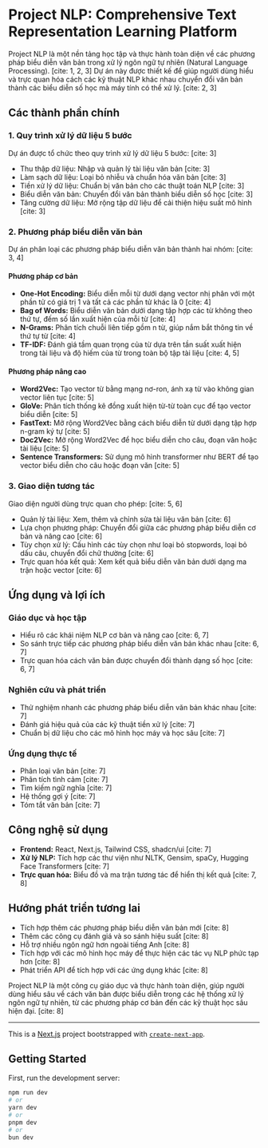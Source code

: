 # Project NLP: Comprehensive Text Representation Learning Platform

Project NLP là một nền tảng học tập và thực hành toàn diện về các phương pháp biểu diễn văn bản trong xử lý ngôn ngữ tự nhiên (Natural Language Processing). [cite: 1, 2, 3] Dự án này được thiết kế để giúp người dùng hiểu và trực quan hóa cách các kỹ thuật NLP khác nhau chuyển đổi văn bản thành các biểu diễn số học mà máy tính có thể xử lý. [cite: 2, 3]

## Các thành phần chính

### 1. Quy trình xử lý dữ liệu 5 bước

Dự án được tổ chức theo quy trình xử lý dữ liệu 5 bước: [cite: 3]

* Thu thập dữ liệu: Nhập và quản lý tài liệu văn bản [cite: 3]
* Làm sạch dữ liệu: Loại bỏ nhiễu và chuẩn hóa văn bản [cite: 3]
* Tiền xử lý dữ liệu: Chuẩn bị văn bản cho các thuật toán NLP [cite: 3]
* Biểu diễn văn bản: Chuyển đổi văn bản thành biểu diễn số học [cite: 3]
* Tăng cường dữ liệu: Mở rộng tập dữ liệu để cải thiện hiệu suất mô hình [cite: 3]

### 2. Phương pháp biểu diễn văn bản

Dự án phân loại các phương pháp biểu diễn văn bản thành hai nhóm: [cite: 3, 4]

#### Phương pháp cơ bản

* **One-Hot Encoding:** Biểu diễn mỗi từ dưới dạng vector nhị phân với một phần tử có giá trị 1 và tất cả các phần tử khác là 0 [cite: 4]
* **Bag of Words:** Biểu diễn văn bản dưới dạng tập hợp các từ không theo thứ tự, đếm số lần xuất hiện của mỗi từ [cite: 4]
* **N-Grams:** Phân tích chuỗi liên tiếp gồm n từ, giúp nắm bắt thông tin về thứ tự từ [cite: 4]
* **TF-IDF:** Đánh giá tầm quan trọng của từ dựa trên tần suất xuất hiện trong tài liệu và độ hiếm của từ trong toàn bộ tập tài liệu [cite: 4, 5]

#### Phương pháp nâng cao

* **Word2Vec:** Tạo vector từ bằng mạng nơ-ron, ánh xạ từ vào không gian vector liên tục [cite: 5]
* **GloVe:** Phân tích thống kê đồng xuất hiện từ-từ toàn cục để tạo vector biểu diễn [cite: 5]
* **FastText:** Mở rộng Word2Vec bằng cách biểu diễn từ dưới dạng tập hợp n-gram ký tự [cite: 5]
* **Doc2Vec:** Mở rộng Word2Vec để học biểu diễn cho câu, đoạn văn hoặc tài liệu [cite: 5]
* **Sentence Transformers:** Sử dụng mô hình transformer như BERT để tạo vector biểu diễn cho câu hoặc đoạn văn [cite: 5]

### 3. Giao diện tương tác

Giao diện người dùng trực quan cho phép: [cite: 5, 6]

* Quản lý tài liệu: Xem, thêm và chỉnh sửa tài liệu văn bản [cite: 6]
* Lựa chọn phương pháp: Chuyển đổi giữa các phương pháp biểu diễn cơ bản và nâng cao [cite: 6]
* Tùy chọn xử lý: Cấu hình các tùy chọn như loại bỏ stopwords, loại bỏ dấu câu, chuyển đổi chữ thường [cite: 6]
* Trực quan hóa kết quả: Xem kết quả biểu diễn văn bản dưới dạng ma trận hoặc vector [cite: 6]

## Ứng dụng và lợi ích

### Giáo dục và học tập

* Hiểu rõ các khái niệm NLP cơ bản và nâng cao [cite: 6, 7]
* So sánh trực tiếp các phương pháp biểu diễn văn bản khác nhau [cite: 6, 7]
* Trực quan hóa cách văn bản được chuyển đổi thành dạng số học [cite: 6, 7]

### Nghiên cứu và phát triển

* Thử nghiệm nhanh các phương pháp biểu diễn văn bản khác nhau [cite: 7]
* Đánh giá hiệu quả của các kỹ thuật tiền xử lý [cite: 7]
* Chuẩn bị dữ liệu cho các mô hình học máy và học sâu [cite: 7]

### Ứng dụng thực tế

* Phân loại văn bản [cite: 7]
* Phân tích tình cảm [cite: 7]
* Tìm kiếm ngữ nghĩa [cite: 7]
* Hệ thống gợi ý [cite: 7]
* Tóm tắt văn bản [cite: 7]

## Công nghệ sử dụng

* **Frontend:** React, Next.js, Tailwind CSS, shadcn/ui [cite: 7]
* **Xử lý NLP:** Tích hợp các thư viện như NLTK, Gensim, spaCy, Hugging Face Transformers [cite: 7]
* **Trực quan hóa:** Biểu đồ và ma trận tương tác để hiển thị kết quả [cite: 7, 8]

## Hướng phát triển tương lai

* Tích hợp thêm các phương pháp biểu diễn văn bản mới [cite: 8]
* Thêm các công cụ đánh giá và so sánh hiệu suất [cite: 8]
* Hỗ trợ nhiều ngôn ngữ hơn ngoài tiếng Anh [cite: 8]
* Tích hợp với các mô hình học máy để thực hiện các tác vụ NLP phức tạp hơn [cite: 8]
* Phát triển API để tích hợp với các ứng dụng khác [cite: 8]

Project NLP là một công cụ giáo dục và thực hành toàn diện, giúp người dùng hiểu sâu về cách văn bản được biểu diễn trong các hệ thống xử lý ngôn ngữ tự nhiên, từ các phương pháp cơ bản đến các kỹ thuật học sâu hiện đại. [cite: 8]

---

This is a [Next.js](https://nextjs.org) project bootstrapped with [`create-next-app`](https://nextjs.org/docs/app/api-reference/cli/create-next-app).

## Getting Started

First, run the development server:

```bash
npm run dev
# or
yarn dev
# or
pnpm dev
# or
bun dev